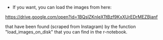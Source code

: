 * If you want, you can load the images from here:

https://drive.google.com/open?id=1BQslZKnIeXTtBzf9KxXUrEDrMEZBjanf

that have been found (scraped from Instagram) by the function "load_images_on_disk" that you can find in the r-notebook. 


